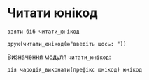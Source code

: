 # Читати юнікод

```мавка
взяти біб читати_юнікод

друк(читати_юнікод(ю"введіть щось: "))
```

Визначення модуля `читати_юнікод`:

```мавка
дія чародія_виконати(префікс юнікод) юнікод
```